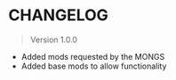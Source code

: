 # **CHANGELOG**

 > Version 1.0.0

 - Added mods requested by the MONGS
 - Added base mods to allow functionality
